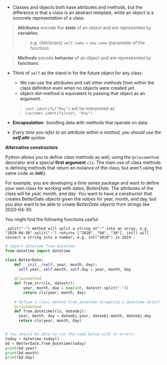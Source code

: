 

* Classes and objects both have attributes and methods, but the difference is that a class is an abstract template, while an object is a concrete representation of a class.

> **Attributes** encode the **state** of an object and are represented by **variables**.
  >> e.g. (Attributes) `self.name` = `new.name` (parameter of the function) 

> **Methods** encode **behavior** of an object and are represesnted by **functions**.

* Think of `self` as the stand in for the future object for any class.
  * We can use the attributes and call other methods from within the class definition even when no objects were created yet.
  * object-dot-method is equivalent to passing that object as an argument.
  
  > `cust.identify("Roy")` will be interpreted as `Customer.identify(cust, "Roy")`
  
* **Encapsulation**- bundling data with methods that operate on data.
* *Every time you refer to an attribute within a method, you should use the **self.attr** syntax.*

**Alternative constructors**

Python allows you to define class methods as well, using the `@classmethod` decorator and a special **first argument** `cls`. The main use of class methods is defining methods that return an instance of the class, but aren't using the same code as __init__().

For example, you are developing a time series package and want to define your own class for working with dates, *BetterDate*. The attributes of the class will be *year, month, and day*. You want to have a constructor that creates BetterDate *objects* given the *values* for year, month, and day, but you also want to be able to create *BetterDate objects* from strings like 2020-04-30.

You might find the following functions useful:

  `.split("-") method will split a string at"-" into an array, e.g. "2020-04-30".split("-") returns ["2020", "04", "30"],
    int() will convert a string into a number, e.g. int("2019") is 2019 .`

```py
# import datetime from datetime
from datetime import datetime

class BetterDate:
    def __init__(self, year, month, day):
      self.year, self.month, self.day = year, month, day
      
    @classmethod
    def from_str(cls, datestr):
        year, month, day = map(int, datestr.split("-"))
        return cls(year, month, day)
      
    # Define a class method from_datetime accepting a datetime object
    @classmethod
    def from_datetime(cls, dateobj):
      year, month, day = dateobj.year, dateobj.month, dateobj.day
      return cls(year, month, day) 


# You should be able to run the code below with no errors: 
today = datetime.today()     
bd = BetterDate.from_datetime(today)   
print(bd.year)
print(bd.month)
print(bd.day)
```
